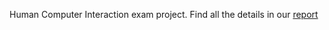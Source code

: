 Human Computer Interaction exam project.
Find all the details in our <a href="https://drive.google.com/file/d/1u38wj37tNZgt7WIIwjBcQqH9VG0aFYA8/view?usp=share_link">report</a>
